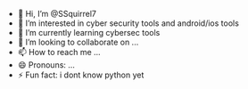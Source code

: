 - 👋 Hi, I’m @SSquirrel7
- 👀 I’m interested in cyber security tools and android/ios tools
- 🌱 I’m currently learning cybersec tools
- 💞️ I’m looking to collaborate on ...
- 📫 How to reach me ...
- 😄 Pronouns: ...
- ⚡ Fun fact: i dont know python yet

<!---
SSquirrel7/SSquirrel7 is a ✨ special ✨ repository because its `README.md` (this file) appears on your GitHub profile.
You can click the Preview link to take a look at your changes.
--->
